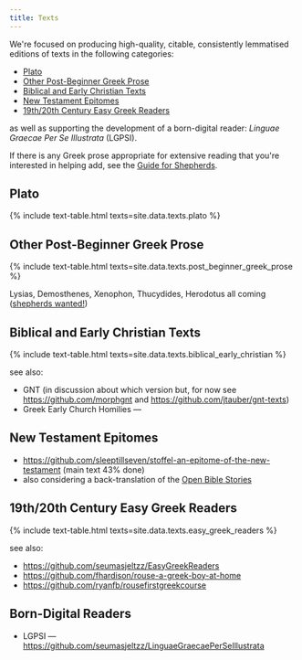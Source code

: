 ```yaml
---
title: Texts
---
```


We're focused on producing high-quality, citable, consistently lemmatised editions of texts in the following categories:

* [Plato](#plato)
* [Other Post-Beginner Greek Prose](#other-post-beginner-greek-prose)
* [Biblical and Early Christian Texts](#biblical-and-early-christian-texts)
* [New Testament Epitomes](#new-testament-epitomes)
* [19th/20th Century Easy Greek Readers](#19th20th-century-easy-greek-readers)

as well as supporting the development of a born-digital reader: _Linguae Graecae Per Se Illustrata_ (LGPSI).

If there is any Greek prose appropriate for extensive reading that you're interested in helping add, see the [Guide for Shepherds](https://greek-learner-texts.github.io/guide_for_shepherds/).

## Plato

{% include text-table.html texts=site.data.texts.plato %}

## Other Post-Beginner Greek Prose

{% include text-table.html texts=site.data.texts.post_beginner_greek_prose %}

Lysias, Demosthenes, Xenophon, Thucydides, Herodotus all coming ([shepherds wanted!](https://greek-learner-texts.github.io/guide_for_shepherds/))

## Biblical and Early Christian Texts

{% include text-table.html texts=site.data.texts.biblical_early_christian %}

see also:

* GNT (in discussion about which version but, for now see <https://github.com/morphgnt> and <https://github.com/jtauber/gnt-texts>)
* Greek Early Church Homilies — <a href="https://github.com/fhardison/greek-early-church"><i class="fab fa-github"></i></a>

## New Testament Epitomes

* <https://github.com/sleeptillseven/stoffel-an-epitome-of-the-new-testament> (main text 43% done)
* also considering a back-translation of the [Open Bible Stories](https://www.openbiblestories.org)

## 19th/20th Century Easy Greek Readers

{% include text-table.html texts=site.data.texts.easy_greek_readers %}

see also:

* <https://github.com/seumasjeltzz/EasyGreekReaders>
* <https://github.com/fhardison/rouse-a-greek-boy-at-home>
* <https://github.com/ryanfb/rousefirstgreekcourse>

## Born-Digital Readers

* LGPSI — <https://github.com/seumasjeltzz/LinguaeGraecaePerSeIllustrata>
